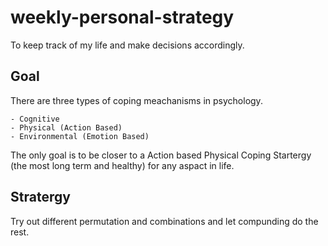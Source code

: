 # weekly-personal-strategy

To keep track of my life and make decisions accordingly.

## Goal
There are three types of coping meachanisms in psychology.

    - Cognitive
    - Physical (Action Based)
    - Environmental (Emotion Based)

The only goal is to be closer to a Action based Physical Coping Startergy (the most long term and healthy) for any aspact in life. 

## Stratergy
Try out different permutation and combinations and let compunding do the rest.
